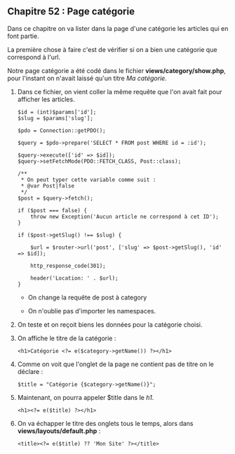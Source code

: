 ## Chapitre 52 : Page catégorie

Dans ce chapitre on va lister dans la page d'une catégorie les articles qui en font partie.

La première chose à faire c'est de vérifier si on a bien une catégorie que correspond à l'url.

Notre page catégorie a été codé dans le fichier **views/category/show.php**, pour l'instant on n'avait laissé qu'un titre *Ma catégorie*.

1. Dans ce fichier, on vient coller la même requête que l'on avait fait pour afficher les articles.


    ```
    $id = (int)$params['id'];
    $slug = $params['slug'];

    $pdo = Connection::getPDO();
    
    $query = $pdo->prepare('SELECT * FROM post WHERE id = :id');
    
    $query->execute(['id' => $id]);
    $query->setFetchMode(PDO::FETCH_CLASS, Post::class);

    /**
     * On peut typer cette variable comme suit :
     * @var Post|false
     */
    $post = $query->fetch();

    if ($post === false) {
        throw new Exception('Aucun article ne correspond à cet ID');
    }

    if ($post->getSlug() !== $slug) {
       
        $url = $router->url('post', ['slug' => $post->getSlug(), 'id' => $id]);
        
        http_response_code(301);
        
        header('Location: ' . $url);
    }
    ```
    - On change la requête de post à category

    - On n'oublie pas d'importer les namespaces.

2. On teste et on reçoit biens les données pour la catégorie choisi.

3. On affiche le titre de la catégorie :

    ```
    <h1>Catégorie <?= e($category->getName()) ?></h1>
    ```

4. Comme on voit que l'onglet de la page ne contient pas de titre on le déclare :

    ```
    $title = "Catégorie {$category->getName()}";
    ```
5. Maintenant, on pourra appeler $title dans le *h1*.

    ```
    <h1><?= e($title) ?></h1>
    ```

6. On va échapper le titre des onglets tous le temps, alors dans **views/layouts/default.php** :

    ```
    <title><?= e($title) ?? 'Mon Site' ?></title>
    ```






